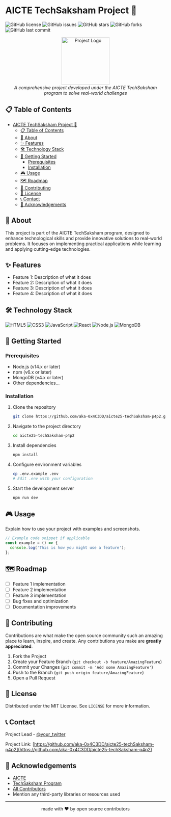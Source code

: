 # AICTE TechSaksham Project 🚀

![GitHub license](https://img.shields.io/github/license/aka-0x4C3DD/aicte25-techSaksham-p4p2?style=flat-square)
![GitHub issues](https://img.shields.io/github/issues/aka-0x4C3DD/aicte25-techSaksham-p4p2?style=flat-square)
![GitHub stars](https://img.shields.io/github/stars/aka-0x4C3DD/aicte25-techSaksham-p4p2?style=flat-square)
![GitHub forks](https://img.shields.io/github/forks/aka-0x4C3DD/aicte25-techSaksham-p4p2?style=flat-square)
![GitHub last commit](https://img.shields.io/github/last-commit/aka-0x4C3DD/aicte25-techSaksham-p4p2?style=flat-square)

<div align="center">
  <img src="https://via.placeholder.com/150" alt="Project Logo" width="150px" height="150px">
  <br>
  <i>A comprehensive project developed under the AICTE TechSaksham program to solve real-world challenges</i>
</div>

## 📋 Table of Contents
- [AICTE TechSaksham Project 🚀](#aicte-techsaksham-project-)
  - [📋 Table of Contents](#-table-of-contents)
  - [📖 About](#-about)
  - [✨ Features](#-features)
  - [🛠️ Technology Stack](#️-technology-stack)
  - [🚀 Getting Started](#-getting-started)
    - [Prerequisites](#prerequisites)
    - [Installation](#installation)
  - [🎮 Usage](#-usage)
  - [🗺️ Roadmap](#️-roadmap)
  - [👥 Contributing](#-contributing)
  - [📄 License](#-license)
  - [📞 Contact](#-contact)
  - [🙏 Acknowledgements](#-acknowledgements)

## 📖 About
This project is part of the AICTE TechSaksham program, designed to enhance technological skills and provide innovative solutions to real-world problems. It focuses on implementing practical applications while learning and applying cutting-edge technologies.

## ✨ Features
- Feature 1: Description of what it does
- Feature 2: Description of what it does  
- Feature 3: Description of what it does
- Feature 4: Description of what it does

## 🛠️ Technology Stack
![HTML5](https://img.shields.io/badge/HTML5-E34F26?style=for-the-badge&logo=html5&logoColor=white)
![CSS3](https://img.shields.io/badge/CSS3-1572B6?style=for-the-badge&logo=css3&logoColor=white)
![JavaScript](https://img.shields.io/badge/JavaScript-F7DF1E?style=for-the-badge&logo=javascript&logoColor=black)
![React](https://img.shields.io/badge/React-20232A?style=for-the-badge&logo=react&logoColor=61DAFB)
![Node.js](https://img.shields.io/badge/Node.js-43853D?style=for-the-badge&logo=node.js&logoColor=white)
![MongoDB](https://img.shields.io/badge/MongoDB-4EA94B?style=for-the-badge&logo=mongodb&logoColor=white)

## 🚀 Getting Started

### Prerequisites
- Node.js (v14.x or later)
- npm (v6.x or later)
- MongoDB (v4.x or later)
- Other dependencies...

### Installation
1. Clone the repository
   ```bash
   git clone https://github.com/aka-0x4C3DD/aicte25-techSaksham-p4p2.git
   ```

2. Navigate to the project directory
   ```bash
   cd aicte25-techSaksham-p4p2
   ```

3. Install dependencies
   ```bash
   npm install
   ```

4. Configure environment variables
   ```bash
   cp .env.example .env
   # Edit .env with your configuration
   ```

5. Start the development server
   ```bash
   npm run dev
   ```

## 🎮 Usage
Explain how to use your project with examples and screenshots.

```javascript
// Example code snippet if applicable
const example = () => {
  console.log('This is how you might use a feature');
};
```

## 🗺️ Roadmap
- [ ] Feature 1 implementation
- [ ] Feature 2 implementation
- [ ] Feature 3 implementation
- [ ] Bug fixes and optimization
- [ ] Documentation improvements

## 👥 Contributing
Contributions are what make the open source community such an amazing place to learn, inspire, and create. Any contributions you make are **greatly appreciated**.

1. Fork the Project
2. Create your Feature Branch (`git checkout -b feature/AmazingFeature`)
3. Commit your Changes (`git commit -m 'Add some AmazingFeature'`)
4. Push to the Branch (`git push origin feature/AmazingFeature`)
5. Open a Pull Request

## 📄 License
Distributed under the MIT License. See `LICENSE` for more information.

## 📞 Contact
Project Lead - [@your_twitter](https://twitter.com/your_twitter)

Project Link: [https://github.com/aka-0x4C3DD/aicte25-techSaksham-p4p2](https://github.com/aka-0x4C3DD/aicte25-techSaksham-p4p2)

## 🙏 Acknowledgements
- [AICTE](https://www.aicte-india.org/)
- [TechSaksham Program](https://techsaksham.org/)
- [All Contributors](https://github.com/aka-0x4C3DD/aicte25-techSaksham-p4p2/contributors)
- Mention any third-party libraries or resources used

---

<div align="center">
  made with ❤️ by open source contributors
</div>
